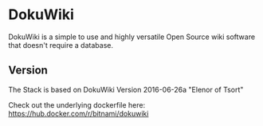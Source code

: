 # DokuWiki

DokuWiki is a simple to use and highly versatile Open Source wiki software that doesn't require a database.

## Version
The Stack is based on DokuWiki Version 2016-06-26a "Elenor of Tsort"

Check out the underlying dockerfile here: https://hub.docker.com/r/bitnami/dokuwiki